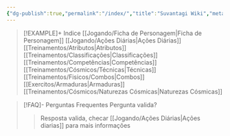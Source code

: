```yaml
---
{"dg-publish":true,"permalink":"/index/","title":"Suvantagi Wiki","metatags":{"description":"Um RPG de fans para simular Saint Seiya!","og:image":"","og:title":"Suvantagi Wiki"},"tags":["gardenEntry"]}
---
```




> [!EXAMPLE]+ Indice
> [[Jogando/Ficha de Personagem\|Ficha de Personagem]]
> [[Jogando/Ações Diárias\|Ações Diárias]]
> [[Treinamentos/Atributos\|Atributos]]
> [[Treinamentos/Classificações\|Classificações]]
> [[Treinamentos/Competências\|Competências]]
> [[Treinamentos/Cósmicos/Técnicas\|Técnicas]]
> [[Treinamentos/Fisicos/Combos\|Combos]]
> [[Exercitos/Armaduras\|Armaduras]]
>[[Treinamentos/Cósmicos/Naturezas Cósmicas\|Naturezas Cósmicas]]

> [!FAQ]- Perguntas Frequentes
> Pergunta valida?
> >Resposta valida, checar [[Jogando/Ações Diárias\|Ações diarias]] para mais informações



<script src="https://giscus.app/client.js"
        data-repo="Pl1z3r/suvantagi-wiki"
        data-repo-id="R_kgDONYZixw"
        data-category="Wiki Comments"
        data-category-id="DIC_kwDONYZix84Ck34K"
        data-mapping="pathname"
        data-strict="1"
        data-reactions-enabled="1"
        data-emit-metadata="0"
        data-input-position="top"
        data-theme="preferred_color_scheme"
        data-lang="pt"
        data-loading="lazy"
        crossorigin="anonymous"
        async>
</script>